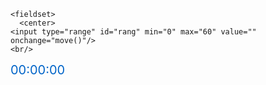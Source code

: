 <!DOCTYPE html>
<html>
  <head>
    <meta http-equiv="content-type" content="text/html; charset=utf-8" />
    <meta name="" content="">
    <title></title>
    <style type="text/css">
      input{
        width: 100%;
      }
      fieldset{
        background-color: black;
        height: 70px;
        width: 270px;
        position: relative;
        border-radius: 15px;
      }
      span{
        height: 50px;
        width: 50px;
        background-color: none;
        border: none;
        font-size: 20px;
        color: rgb(0, 100, 200);
      }
    </style>
  </head>
  <body>
  
    <fieldset>
      <center>
    <input type="range" id="rang" min="0" max="60" value="" onchange="move()"/>
    <br/>
  <span id="view">00:00:00</span>
  </center>
    </fieldset>
    <script>
    var today = new Date();
    var hr = today.getHours();
    var min = today.getMinutes();
    var sec = today.getSeconds();
    
    var range = document.querySelector("#rang");
    
    var view = document.querySelector("#view");
    
    function myFunc(){
      sec++;
      if(sec == 60){
        min++;
        sec = 00;
      }
      if(min == 60){
        hr++;
        min = 00;
        sec = 00;
      }
      view.innerHTML = "Hour" + " " + hr + ":" + min + " " + "Minute";
    } 
      setInterval("myFunc()", 1000);
      
      function updateProgressValue(){
        range.value = sec;
      }
    setInterval("updateProgressValue()", 1000);
    </script>
  </body>
</html>
